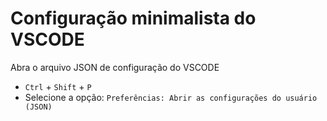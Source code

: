 # Configuração minimalista do VSCODE

Abra o arquivo JSON de configuração do VSCODE
- `Ctrl` + `Shift` + `P`
- Selecione a opção: `Preferências: Abrir as configurações do usuário (JSON)`




